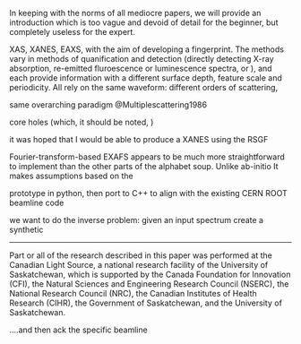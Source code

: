 

In keeping with the norms of all mediocre papers, we will provide an introduction which is too vague and devoid of detail for the beginner, but completely useless for the expert.

XAS, XANES, EAXS, with the aim of developing a fingerprint. 
The methods vary in methods of quanification and detection (directly detecting X-ray absorption, re-emitted fluroescence or luminescence spectra, or ), 
and each provide information with a different surface depth, feature scale and periodicity.
All rely on the same waveform: different orders of scattering, 

same overarching paradigm @Multiplescattering1986

core holes (which, it should be noted, )


it was hoped that I would be able to produce a XANES using the RSGF


Fourier-transform-based EXAFS appears to be much more straightforward to implement than the other parts of the alphabet soup.
Unlike ab-initio It makes assumptions based on the 

prototype in python, then port to C++ to align with the existing CERN ROOT beamline code 

we want to do the inverse problem: given an input spectrum  create a synthetic 



--------------------------------------------------------------------------------------------------








Part or all of the research described in this paper was performed at the Canadian Light Source, a national research facility of the University of Saskatchewan, which is supported by the Canada Foundation for Innovation (CFI), the Natural Sciences and Engineering Research Council (NSERC), the National Research Council (NRC), the Canadian Institutes of Health Research (CIHR), the Government of Saskatchewan, and the University of Saskatchewan.

....and then ack the specific beamline

